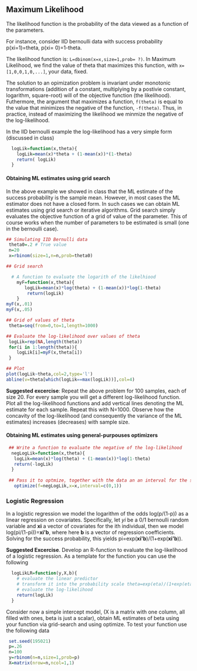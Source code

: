 ## Maximum Likelihood

The likelihood function is the probability of the data viewed as a function of the parameters.


For instance, consider IID bernoulli data with success probability p(xi=1)=theta, p(xi= 0)=1-theta.

The likelihood function is: `L=dbinom(x=x,size=1,prob= ?)`. In Maximum Likelihood, we find the value of theta that 
maximizes this function, with `x=[1,0,0,1,0,...]`, your data, fixed. 

The solution to an opimization problem is invariant under monotonic transformations (addition of a constant, multiplying by a postivie constant, logarithm, square-root) will
of the objective function (the likelihood). Futhermore, the argument that maximizes a function, `f(theta)` is equal to the value that minimizes
the negative of the function, `-f(theta)`. Thus, in practice, instead of maximizing the likelihood we minmize the negative of the log-likelihood.

In the IID bernoulli example the log-likelihood has a very simple form (discussed in class)

```r
  logLik=function(x,theta){
    logLik=mean(x)*theta + (1-mean(x))*(1-theta)
    return( logLik)
  }
```

#### Obtaining ML estimates using grid search

In the above example we showed in class that the ML estimate of the success probability is the sample mean. However, in most
cases the ML estimator does not have a closed form. In such cases we can obtain ML estimates using grid search or iterative algorithms.
Grid search simply evaluates the objective function of a grid of value of the parameter. This of course works when the number of parameters
to be estimated is small (one in the bernoulli case).


```r
## Simulating IID Bernulli data
 theta0=.2 # True value
 n=20
 x=rbinom(size=1,n=n,prob=theta0)

## Grid search

  # A function to evaluate the logarith of the likelhiood
	myF=function(x,theta){
       logLik=mean(x)*log(theta) + (1-mean(x))*log(1-theta)
        return(logLik)
    }
myF(x,.01)
myF(x,.05)

## Grid of values of theta
 theta=seq(from=0,to=1,length=1000)

## Evaluate the log-likelihood over values of theta
 logLik=rep(NA,length(theta))
 for(i in 1:length(theta)){
    logLik[i]=myF(x,theta[i])
 }

## Plot
plot(logLik~theta,col=2,type='l')
abline(v=theta[which(logLik==max(logLik))],col=4)
```

**Suggested excercise**: Repeat the above problem for 100 samples, each of size 20. For every sample you will get a different log-likelihood function. Plot all the log-likelihood functions and add vertical lines denoting the ML estimate for each sample. Repeat this with N=1000. Observe how the concavity of the log-likelihood (and consequently the variance of the ML estimates) increases (decreases) with sample size.


#### Obtaining ML estimates using general-purpouses optimizers

```r
 ## Write a function to evaluate the negative of the log-likelihood
  negLogLik=function(x,theta){
   logLik=mean(x)*log(theta) + (1-mean(x))*log(1-theta)
   return(-logLik)
  }
  
 ## Pass it to optmize, together with the data an an interval for the search.
   optimize(f=negLogLik,x=x,interval=c(0,1))

```


### Logistic Regression

In a logistic regression we model the logarithm of the odds log(p/(1-p))  as a linear regression on covariates. Specifically, let *yi* be a 0/1 bernoulli random variable and **xi** a vector of covariates for the ith individual, then we model log(pi/(1-pi))=**xi'b**, where here **b** is a vector of regression coefficients. Solving for the success probability, this yields pi=exp(**xi'b**)/(1+exp(**xi'b**)). 

**Suggested Excercise**. Develop an R-function to evaluate the log-likelihood of a logistic regression. As a template for the function you can use the following

```r
  logLikLR=function(y,X,b){
  	# evaluate the linear predictor
	# transform it into the probability scale theta=exp(eta)/(1+exp(eta))
	# evaluate the log-likelihood
	return(logLik)
  }
```
Consider now a simple intercept model, (X is a matrix with one column, all filled with ones, beta is just a scalar), obtain ML estimates of beta using your function via grid-search and using optimize. To test your function use the following data


```r
 set.seed(195021)
 p=.26
 n=100
 y=rbinom(n=n,size=1,prob=p)
 X=matrix(nrow=n,ncol=1,1)
```


